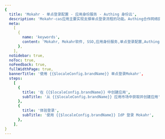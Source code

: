 ```yaml
---
{
  title: 'Mokahr - 单点登录配置 - 应用身份服务 - Authing 身份云',
  description: 'Mokahr-cas应用主要实现支撑单点登录流程的功能。Authing合作网络提供Mokahr，单点登录，SSO，实现应用的快捷登录、免密登录，提升员工办公体验、增强用户体验，增强企业数字化服务水平。',
  meta:
    [
      {
        name: 'keywords',
        content: 'Mokahr, Mokahr软件, SSO,应用身份服务,单点登录配置,Authing身份云',
      },
    ],
  noSidebar: true,
  noToc: true,
  noFeedback: true,
  fullWidthPage: true,
  bannerTitle: '使用 {{$localeConfig.brandName}} 单点登录Mokahr',
  steps:
    [
      {
        title: '在 {{$localeConfig.brandName}} 中创建应用',
        subTitle: '从 {{$localeConfig.brandName}} 应用市场中获取并创建应用',
      },
      {
        title: '体验登录',
        subTitle: '使用 {{$localeConfig.brandName}} IdP 登录 Mokahr',
      },
    ],
}
---
```


<IntegrationDetail/>
